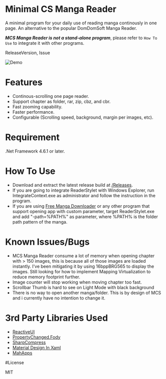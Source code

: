 # Minimal CS Manga Reader

A minimal program for your daily use of reading manga continously in one page. An alternative to the popular DomDomSoft Manga Reader.

**_MCS Manga Reader is not a stand-alone program_**, please refer to ``How To Use`` to integrate it with other programs.

ReleaseVersion, Issue

![Demo](https://user-images.githubusercontent.com/18087264/42695427-8a203624-86df-11e8-92c6-d3c9cd6ca1e1.PNG)

# Features

* Continous-scrolling one page reader.
* Support chapter as folder, rar, zip, cbz, and cbr.
* Fast zooming capability.
* Faster performance.
* Configurable (Scrolling speed, background, margin per images, etc).

# Requirement

.Net Framework 4.6.1 or later.

# How To Use

* Download and extract the latest release build at [/Releases](https://github.com/Inareous/ReaderStylet/releases).
* If you are going to integrate ReaderStylet with Windows Explorer, run IntegrateContext.exe as administrator and follow the instruction in the program.
* If you are using [Free Manga Downloader](https://github.com/riderkick/FMD) or any other program that support opening app with custom parameter, target ReaderStylet.exe and add "-path=%PATH%" as parameter, where %PATH% is the folder path pattern of the manga.

# Known Issues/Bugs
* MCS Manga Reader consume a lot of memory when opening chapter with > 150 images, this is because all of those images are loaded instantly. I've been mitigating it by using 16bppBRG565 to display the images. Still looking for how to implement Mapping Virtualization to reduce memory footprint further.
* Image counter will stop working when moving chapter too fast.
* Scrollbar Thumb is hard to see on Light Mode with black background
* There is no way to open another manga/folder. This is by design of MCS and i currently have no intention to change it.

# 3rd Party Libraries Used

* [ReactiveUI](https://github.com/reactiveui/reactiveui)
* [PropertyChanged.Fody](https://github.com/Fody/PropertyChanged)
* [SharpCompress](https://github.com/adamhathcock/sharpcompress)
* [Material Design In Xaml](https://github.com/ButchersBoy/MaterialDesignInXamlToolkit)
* [MahApps](https://github.com/MahApps/MahApps.Metro)

#License

MIT
